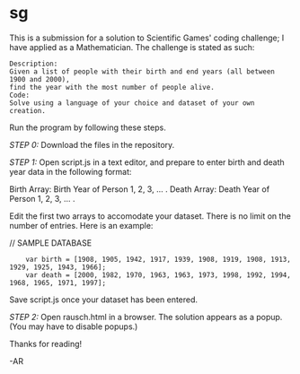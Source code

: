 # sg

This is a submission for a solution to Scientific Games' coding challenge; I have applied as a Mathematician. 
The challenge is stated as such:

    Description:
    Given a list of people with their birth and end years (all between 1900 and 2000),
    find the year with the most number of people alive.
    Code:
    Solve using a language of your choice and dataset of your own creation.

Run the program by following these steps.

*STEP 0:* Download the files in the repository. 

*STEP 1:* Open script.js in a text editor, and prepare to enter birth and death year data in the following format:

  Birth Array:	Birth Year of Person 1, 2, 3, ... . 
  Death Array:	Death Year of Person 1, 2, 3, ... . 

Edit the first two arrays to accomodate your dataset.
There is no limit on the number of entries. Here is an example:

  // SAMPLE DATABASE
  
        var birth = [1908, 1905, 1942, 1917, 1939, 1908, 1919, 1908, 1913, 1929, 1925, 1943, 1966];
        var death = [2000, 1982, 1970, 1963, 1963, 1973, 1998, 1992, 1994, 1968, 1965, 1971, 1997];
  
Save script.js once your dataset has been entered.  

*STEP 2:* Open rausch.html in a browser. The solution appears as a popup. (You may have to disable popups.)

Thanks for reading!

-AR
